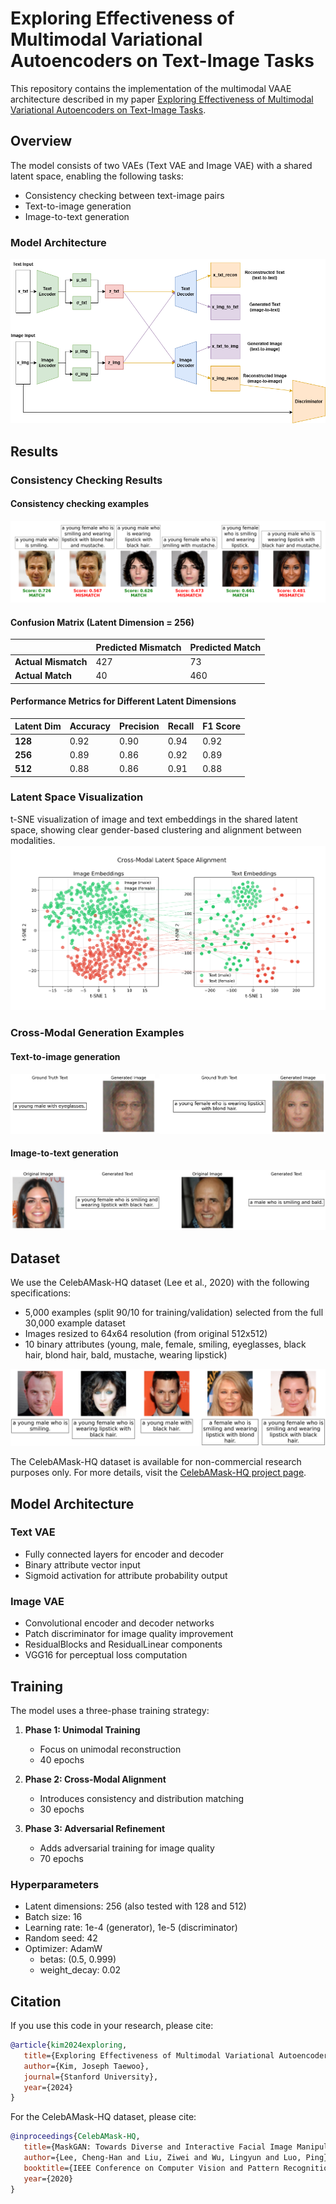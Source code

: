 # Exploring Effectiveness of Multimodal Variational Autoencoders on Text-Image Tasks

This repository contains the implementation of the multimodal VAAE architecture described in my paper [Exploring Effectiveness of Multimodal Variational Autoencoders on Text-Image Tasks](./multimodalVAE.pdf).

## Overview

The model consists of two VAEs (Text VAE and Image VAE) with a shared latent space, enabling the following tasks:
- Consistency checking between text-image pairs
- Text-to-image generation
- Image-to-text generation

### Model Architecture
![Model Architecture](assets/full-architecture.png)

## Results

### Consistency Checking Results

#### Consistency checking examples
![Consistency Checking](assets/consistency_pairs.png)

#### Confusion Matrix (Latent Dimension = 256)
|                     | Predicted Mismatch | Predicted Match |
|---------------------|--------------------|-----------------|
| **Actual Mismatch** | 427                | 73              |
| **Actual Match**    | 40                 | 460             |

#### Performance Metrics for Different Latent Dimensions
| Latent Dim | Accuracy | Precision | Recall | F1 Score |
|------------|----------|-----------|--------|----------|
| **128**    | 0.92     | 0.90      | 0.94   | 0.92     |
| **256**    | 0.89     | 0.86      | 0.92   | 0.89     |
| **512**    | 0.88     | 0.86      | 0.91   | 0.88     |

### Latent Space Visualization
t-SNE visualization of image and text embeddings in the shared latent space, showing clear gender-based clustering and alignment between modalities.
![Latent Space Alignment](assets/paired_tsne_2d_gender.png)

### Cross-Modal Generation Examples
#### Text-to-image generation
![Text to Image Generation](assets/text-to-image.png)

#### Image-to-text generation
![Image to Text Generation](assets/image-to-text.png)

## Dataset

We use the CelebAMask-HQ dataset (Lee et al., 2020) with the following specifications:
- 5,000 examples (split 90/10 for training/validation) selected from the full 30,000 example dataset
- Images resized to 64x64 resolution (from original 512x512)
- 10 binary attributes (young, male, female, smiling, eyeglasses, black hair, blond hair, bald, mustache, wearing lipstick)

![Dataset Examples](assets/random_dataset_examples.png)

The CelebAMask-HQ dataset is available for non-commercial research purposes only. For more details, visit the [CelebAMask-HQ project page](https://mmlab.ie.cuhk.edu.hk/projects/CelebA/CelebAMask_HQ.html).

## Model Architecture

### Text VAE
- Fully connected layers for encoder and decoder
- Binary attribute vector input
- Sigmoid activation for attribute probability output

### Image VAE
- Convolutional encoder and decoder networks
- Patch discriminator for image quality improvement
- ResidualBlocks and ResidualLinear components
- VGG16 for perceptual loss computation

## Training

The model uses a three-phase training strategy:

1. **Phase 1: Unimodal Training**
   - Focus on unimodal reconstruction
   - 40 epochs

2. **Phase 2: Cross-Modal Alignment**
   - Introduces consistency and distribution matching
   - 30 epochs

3. **Phase 3: Adversarial Refinement**
   - Adds adversarial training for image quality
   - 70 epochs

### Hyperparameters
- Latent dimensions: 256 (also tested with 128 and 512)
- Batch size: 16
- Learning rate: 1e-4 (generator), 1e-5 (discriminator)
- Random seed: 42
- Optimizer: AdamW
  - betas: (0.5, 0.999)
  - weight_decay: 0.02

## Citation

If you use this code in your research, please cite:

```bibtex
@article{kim2024exploring,
   title={Exploring Effectiveness of Multimodal Variational Autoencoders on Text-Image Tasks},
   author={Kim, Joseph Taewoo},
   journal={Stanford University},
   year={2024}
}
```

For the CelebAMask-HQ dataset, please cite:
```bibtex
@inproceedings{CelebAMask-HQ,
   title={MaskGAN: Towards Diverse and Interactive Facial Image Manipulation},
   author={Lee, Cheng-Han and Liu, Ziwei and Wu, Lingyun and Luo, Ping},
   booktitle={IEEE Conference on Computer Vision and Pattern Recognition (CVPR)},
   year={2020}
}
```
